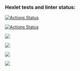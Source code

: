 ### Hexlet tests and linter status:
[![Actions Status](https://github.com/Tema19/fullstack-javascript-project-46/workflows/hexlet-check/badge.svg)](https://github.com/Tema19/fullstack-javascript-project-46/actions)

[![Actions Status](https://github.com/Tema19/fullstack-javascript-project-46/workflows/project-tests/badge.svg)](https://github.com/Tema19/fullstack-javascript-project-46/actions)

<a href="https://codeclimate.com/github/Tema19/fullstack-javascript-project-46/maintainability"><img src="https://api.codeclimate.com/v1/badges/83ac941e624eacf49efa/maintainability" /></a>

<a href="https://codeclimate.com/github/Tema19/fullstack-javascript-project-46/test_coverage"><img src="https://api.codeclimate.com/v1/badges/83ac941e624eacf49efa/test_coverage" /></a>

<a href="https://asciinema.org/a/gvRRWimcamEpA8opTEqthEYeX" target="_blank"><img src="https://asciinema.org/a/gvRRWimcamEpA8opTEqthEYeX.svg" /></a>

<a href="https://asciinema.org/a/g61iRZObiqSaxaqRg4rtD4hDW" target="_blank"><img src="https://asciinema.org/a/g61iRZObiqSaxaqRg4rtD4hDW.svg" /></a>


